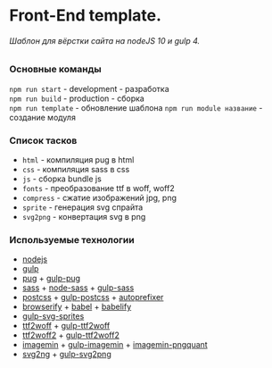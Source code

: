 # Front-End template. #
###### Шаблон для вёрстки сайта на nodeJS 10 и gulp 4. ######

### Основные команды
`npm run start` - development - разработка  
`npm run build` - production - сборка  
`npm run template` - обновление шаблона
`npm run module название` - создание модуля

### Список тасков ###
* `html` - компиляция pug в html
* `css` - компиляция sass в css
* `js` - сборка bundle js
* `fonts` - преобразование ttf в woff, woff2
* `compress` - сжатие изображений jpg, png
* `sprite` - генерация svg спрайта
* `svg2png` - конвертация svg в png

### Используемые технологии ###
* [nodejs](https://nodejs.org/)
* [gulp](https://gulpjs.com/)
* [pug](https://pugjs.org/) + [gulp-pug](https://github.com/gulp-community/gulp-pug)
* [sass](https://sass-lang.com/) + [node-sass](https://github.com/sass/node-sass) + [gulp-sass](https://github.com/dlmanning/gulp-sass)
* [postcss](https://github.com/postcss/postcss) + [gulp-postcss](https://github.com/postcss/gulp-postcss) + [autoprefixer](https://autoprefixer.github.io/ru/)
* [browserify](http://browserify.org/) + [babel](https://babeljs.io/) + [babelify](https://github.com/babel/babelify)
* [gulp-svg-sprites](https://github.com/shakyshane/gulp-svg-sprites)
* [ttf2woff](https://github.com/fontello/ttf2woff) + [gulp-ttf2woff](https://github.com/nfroidure/gulp-ttf2woff)
* [ttf2woff2](https://github.com/nfroidure/ttf2woff2) + [gulp-ttf2woff2](https://github.com/nfroidure/gulp-ttf2woff2)
* [imagemin](https://github.com/imagemin/imagemin) + [gulp-imagemin](https://github.com/sindresorhus/gulp-imagemin) + [imagemin-pngquant](https://github.com/imagemin/imagemin-pngquant)
* [svg2ng](https://github.com/domenic/svg2png) + [gulp-svg2png](https://github.com/akoenig/gulp-svg2png)